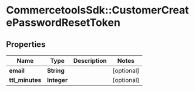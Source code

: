 # CommercetoolsSdk::CustomerCreatePasswordResetToken

## Properties
Name | Type | Description | Notes
------------ | ------------- | ------------- | -------------
**email** | **String** |  | [optional] 
**ttl_minutes** | **Integer** |  | [optional] 

